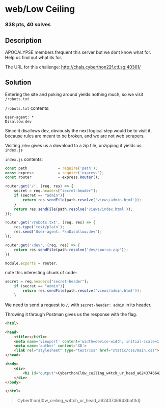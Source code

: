 # web/Low Ceiling
### 838 pts, 40 solves

## Description
APOCALYPSE members frequent this server but we dont know what for. Help us find out what its for.

The URL for this challenge: http://chals.cyberthon22f.ctf.sg:40301/

## Solution
Entering the site and poking around yields nothing much, so we visit `/robots.txt`

`/robots.txt` contents:
```
User-agent: *
Disallow:dev
```

Since it disallows dev, obviously the next logical step would be to visit it, because rules are meant to be broken, and we are not web scrapers.

Visiting `/dev` gives us a download to a zip file, unzipping it yields us `index.js`

`index.js` contents:
```js
const path              = require('path');
const express           = require('express');
const router            = express.Router();

router.get('/', (req, res) => {
	secret = req.headers["secret-header"];
    if (secret == "admin"){
    	return res.sendFile(path.resolve('views/admin.html'));
    }
    return res.sendFile(path.resolve('views/index.html'));
});

router.get('/robots.txt', (req, res) => {
    res.type('text/plain');
    res.send("User-agent: *\nDisallow:dev");
});

router.get('/dev', (req, res) => {
	return res.sendFile(path.resolve('dev/source.zip'));
})

module.exports = router;
```

note this interesting chunk of code:
```js
secret = req.headers["secret-header"];
    if (secret == "admin"){
    	return res.sendFile(path.resolve('views/admin.html'));
    }
```

We need to send a request to `/`, with `secret-header: admin` in its header.

Throwing it through Postman gives us the response with the flag.

```html
<html>

<head>
	<title></title>
	<meta name='viewport' content='width=device-width, initial-scale=1'>
	<meta name='author' content='XD'>
	<link rel="stylesheet" type="text/css" href="static/css/main.css">
</head>

<body>
	<div>
		<h1 id="output">Cyberthon{l0w_ceiling_w4tch_ur_head_a6243746643baf3d}</h1>
	</div>
</body>

</html>
```

> Cyberthon{l0w_ceiling_w4tch_ur_head_a6243746643baf3d}